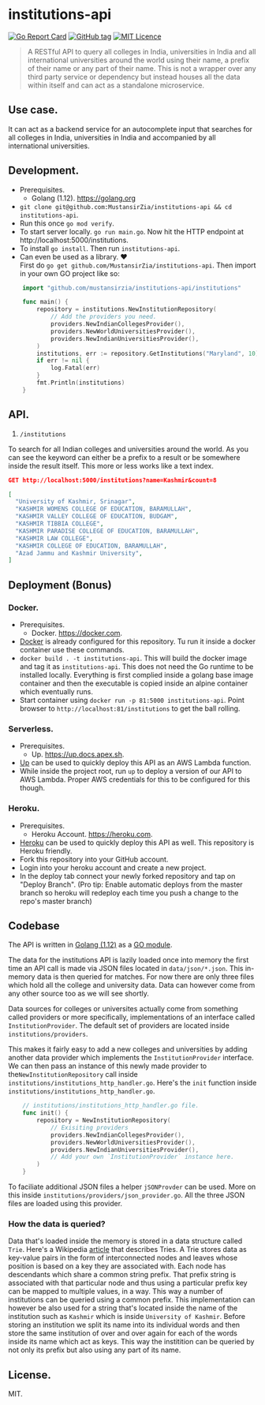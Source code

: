# institutions-api

[![Go Report Card](https://goreportcard.com/badge/github.com/MustansirZia/institutions-api)](https://goreportcard.com/report/github.com/MustansirZia/institutions-api)
[![GitHub tag](https://img.shields.io/github/tag/MustansirZia/institutions-api.svg?style=flat)](https://github.com/MustansirZia/institutions-api/releases)
[![MIT Licence](https://badges.frapsoft.com/os/mit/mit.svg?v=103)](https://opensource.org/licenses/mit-license.php)

> A RESTful API to query all colleges in India, universities in India and all international universities around the world using their name, a prefix of their name or any part of their name. This is not a wrapper over any third party service or dependency but instead houses all the data within itself and can act as a standalone microservice.

## Use case.
It can act as a backend service for an autocomplete input that searches for all colleges in India, universities in India and accompanied by all international universities.

## Development.
* Prerequisites. 
    * Golang (1.12). https://golang.org
* `git clone git@github.com:MustansirZia/institutions-api && cd institutions-api`.
* Run this once `go mod verify`.
* To start server locally. `go run main.go`. Now hit the HTTP endpoint at http://localhost:5000/institutions.
* To install `go install`. Then run `institutions-api`.
* Can even be used as a library. ❤️ <br /> 
First do `go get github.com/MustansirZia/institutions-api`.
Then import in your own GO project like so:
```go
    import "github.com/mustansirzia/institutions-api/institutions"

    func main() {	
        repository = institutions.NewInstitutionRepository(
            // Add the providers you need.
            providers.NewIndianCollegesProvider(),
            providers.NewWorldUniversitiesProvider(),
            providers.NewIndianUniversitiesProvider(),
        )
        institutions, err := repository.GetInstitutions("Maryland", 10)
        if err != nil {
            log.Fatal(err)
        }
        fmt.Println(institutions)
    }
```

## API.

1) `/institutions` 

To search for all Indian colleges and universities around the world. As you can see the keyword
can either be a prefix to a result or be somewhere inside the result itself. This more or less works like a text index.
```json
GET http://localhost:5000/institutions?name=Kashmir&count=8

[
  "University of Kashmir, Srinagar",
  "KASHMIR WOMENS COLLEGE OF EDUCATION, BARAMULLAH",
  "KASHMIR VALLEY COLLEGE OF EDUCATION, BUDGAM",
  "KASHMIR TIBBIA COLLEGE",
  "KASHMIR PARADISE COLLEGE OF EDUCATION, BARAMULLAH",
  "KASHMIR LAW COLLEGE",
  "KASHMIR COLLEGE OF EDUCATION, BARAMULLAH",
  "Azad Jammu and Kashmir University",
]
```

## Deployment (Bonus)
### Docker.
* Prerequisites.
    * Docker. https://docker.com.
* [Docker](https://up.docs.apex.sh/) is already configured for this repository. Tu run it inside a docker container use these commands.
* `docker build . -t institutions-api`. 
This will build the docker image and tag it as `institutions-api`. This does not need the Go runtime to be installed locally. Everything is first complied inside a golang base image container and then the executable is copied inside an alpine container which eventually runs.
* Start container using `docker run -p 81:5000 institutions-api`. 
Point browser to `http://localhost:81/institutions` to get the ball rolling. 

### Serverless.
* Prerequisites.
    * Up. https://up.docs.apex.sh.
* [Up](https://up.docs.apex.sh/) can be used to quickly deploy this API as an AWS Lambda function.
* While inside the project root, run `up` to deploy a version of our API to AWS Lambda. Proper AWS credentials for this to be configured for this though.

### Heroku.
* Prerequisites.
    * Heroku Account. https://heroku.com.
* [Heroku](https://heroku.com) can be used to quickly deploy this API as well. This repository is Heroku friendly.
* Fork this repository into your GitHub account.
* Login into your heroku account and create a new project.
* In the deploy tab connect your newly forked repository and tap on "Deploy Branch". (Pro tip: Enable automatic deploys from the master branch so heroku will redeploy each time you push a change to the repo's master branch)

## Codebase
The API is written in [Golang (1.12)](https://golang.org/) as a [GO module](https://blog.golang.org/using-go-modules).

The data for the institutions API is lazily loaded once into memory the first time an API call is made via JSON files located in `data/json/*.json`. This in-memory data is then queried for matches. For now there are only three files which hold all the college and university data. Data can however come from any other source too as we will see shortly.

Data sources for colleges or universites actually come from something called providers or more specifically, implementations of an interface called `InstitutionProvider`. 
The default set of providers are located inside `institutions/providers`.

This makes it fairly easy to add a new colleges and universities by adding another data provider which implements the `InstitutionProvider` interface. We can then pass an instance of this newly made provider to the`NewInstitutionRepository` call inside `institutions/institutions_http_handler.go`.
Here's the `init` function inside `institutions/institutions_http_handler.go`.

```go
    // institutions/institutions_http_handler.go file.
    func init() {
	    repository = NewInstitutionRepository(
		    // Exisiting providers
		    providers.NewIndianCollegesProvider(),
		    providers.NewWorldUniversitiesProvider(),
		    providers.NewIndianUniversitiesProvider(),
		    // Add your own `InstitutionProvider` instance here.
	    )
    }
```

To faciliate additional JSON files a helper `jSONProvder` can be used. More on this inside `institutions/providers/json_provider.go`. All the three JSON files are loaded using this provider.

### How the data is queried? 
Data that's loaded inside the memory is stored in a data structure called `Trie`. Here's a Wikipedia [article](https://en.wikipedia.org/wiki/Trie) that describes Tries. A Trie stores data as key-value pairs in the form of interconnected nodes and leaves whose position is based on a key they are associated with. Each node has descendants which share a common string prefix. That prefix string is associated with that particular node and thus using a particular prefix key can be mapped to multiple values, in a way. This way a number of institutions can be queried using a common prefix. 
This implementation can however be also used for a string that's located inside the name of the institution such as `Kashmir` which is inside `University of Kashmir`. Before storing an institution we split its name into its individual words and then store the same institution of over and over again for each of the words inside its name which act as keys. This way the institition can be queried by not only its prefix but also using any part of its name. 

## License.
MIT.
